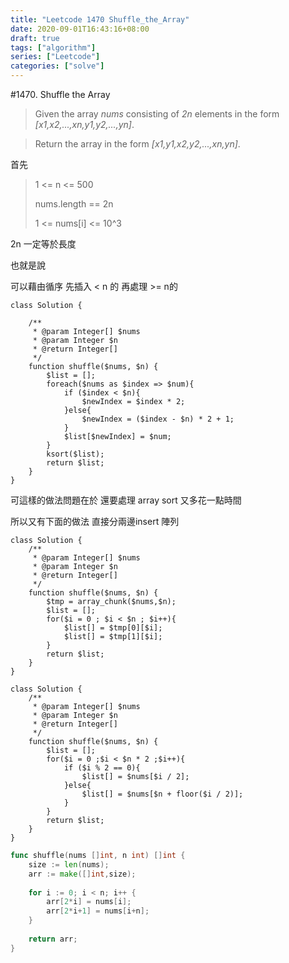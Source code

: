 ```yaml
---
title: "Leetcode 1470 Shuffle_the_Array"
date: 2020-09-01T16:43:16+08:00
draft: true
tags: ["algorithm"]
series: ["Leetcode"]
categories: ["solve"]
---
```


#1470. Shuffle the Array

>Given the array *nums* consisting of *2n* elements in the form *[x1,x2,...,xn,y1,y2,...,yn]*.

>Return the array in the form *[x1,y1,x2,y2,...,xn,yn]*.


首先
>1 <= n <= 500
>
>nums.length == 2n
>
>1 <= nums[i] <= 10^3


2n 一定等於長度

也就是說

可以藉由循序 先插入 < n 的 再處理 >= n的

```
class Solution {

    /**
     * @param Integer[] $nums
     * @param Integer $n
     * @return Integer[]
     */
    function shuffle($nums, $n) {
        $list = [];
        foreach($nums as $index => $num){
            if ($index < $n){
                $newIndex = $index * 2;
            }else{
                $newIndex = ($index - $n) * 2 + 1;
            }
            $list[$newIndex] = $num;
        }
        ksort($list);
        return $list;
    }
}
```
可這樣的做法問題在於 還要處理 array sort 又多花一點時間

所以又有下面的做法
直接分兩邊insert 陣列

```
class Solution {
    /**
     * @param Integer[] $nums
     * @param Integer $n
     * @return Integer[]
     */
    function shuffle($nums, $n) {
        $tmp = array_chunk($nums,$n);
        $list = [];
        for($i = 0 ; $i < $n ; $i++){
            $list[] = $tmp[0][$i];
            $list[] = $tmp[1][$i];
        }
        return $list;
    }
} 
```

```
class Solution {
    /**
     * @param Integer[] $nums
     * @param Integer $n
     * @return Integer[]
     */
    function shuffle($nums, $n) {
        $list = [];
        for($i = 0 ;$i < $n * 2 ;$i++){
            if ($i % 2 == 0){
                $list[] = $nums[$i / 2];
            }else{
                $list[] = $nums[$n + floor($i / 2)];
            }
        }
        return $list;
    }
}
```


```go
func shuffle(nums []int, n int) []int {
    size := len(nums);
    arr := make([]int,size);
    
    for i := 0; i < n; i++ {
        arr[2*i] = nums[i];
        arr[2*i+1] = nums[i+n];
    }
    
    return arr;
}
```
